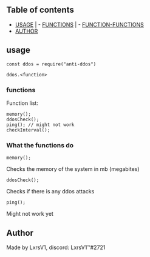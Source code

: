## Table of contents
- [USAGE](#usage)
  | - [FUNCTIONS](#functions)
  | - [FUNCTION-FUNCTIONS](#what-the-functions-do)
- [AUTHOR](#author)



## usage
```
const ddos = require("anti-ddos")

ddos.<function>
```

### functions
Function list:
```
memory();
ddosCheck();
ping(); // might not work
checkInterval();
```

### What the functions do
``` 
memory();
```
Checks the memory of the system in mb (megabites)

```
ddosCheck();
```
Checks if there is any ddos attacks

```
ping();
```
Might not work yet



## Author

Made by LxrsV1,
discord: LxrsV1™#2721
